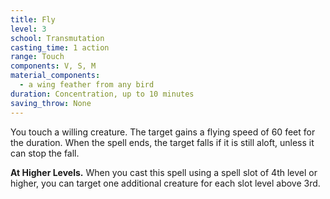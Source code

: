 ```yaml
---
title: Fly
level: 3
school: Transmutation
casting_time: 1 action
range: Touch
components: V, S, M
material_components:
  - a wing feather from any bird
duration: Concentration, up to 10 minutes
saving_throw: None
---
```


You touch a willing creature. The target gains a flying speed of 60 feet for the duration. When the spell ends, the target falls if it is still aloft, unless it can stop the fall.

**At Higher Levels.** When you cast this spell using a spell slot of 4th level or higher, you can target one additional creature for each slot level above 3rd.
